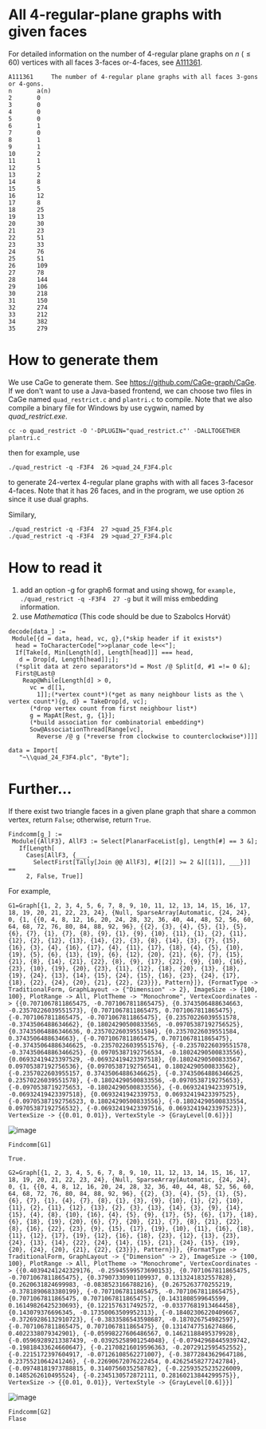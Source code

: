 # All 4-regular-plane graphs with given faces
For detailed information on the number of 4-regular plane graphs on $n ~(\le 60)$ vertices with all faces 3-faces or-4-faces, see 
[A111361](https://oeis.org/A111361).

```
A111361		The number of 4-regular plane graphs with all faces 3-gons or 4-gons.
n		a(n)
2		0
3		0
4		0
5		0
6		1
7		0
8		1
9		1
10		2
11		1
12		5
13		2
14		8
15		5
16		12
17		8
18		25
19		13
20		30
21		23
22		51
23		33
24		76
25		51
26		109
27		78
28		144
29		106
30		218
31		150
32		274
33		212
34		382
35		279
```

# How to generate them

We use CaGe to generate them. See https://github.com/CaGe-graph/CaGe. If we don't want to use a Java-based frontend,  we can choose two files in CaGe named `quad_restrict.c` and   `plantri.c` to compile.  Note that we also  compile a binary file for Windows by use cygwin, named by *quad_restrict.exe*. 

```
cc -o quad_restrict -O '-DPLUGIN="quad_restrict.c"' -DALLTOGETHER plantri.c
```

then for example, use

```
./quad_restrict -q -F3F4  26 >quad_24_F3F4.plc
```
to  generate 24-vertex  4-regular plane graphs with with all faces 3-facesor 4-faces. Note that it has 26 faces, and in the program, we use option  `26`  since it use dual graphs.






Similary,


```
./quad_restrict -q -F3F4  27 >quad_25_F3F4.plc
./quad_restrict -q -F3F4  29 >quad_27_F3F4.plc
```


# How to read it

1. add an option -g for graph6 format and using showg, for `example, ./quad_restrict -q -F3F4  27 -g`  but it will miss embedding information. 
2. use *Mathematica* (This code should be due to Szabolcs Horvát）

```
decode[data_] := 
 Module[{d = data, head, vc, g},(*skip header if it exists*)
  head = ToCharacterCode[">>planar_code le<<"];
  If[Take[d, Min[Length[d], Length[head]]] === head, 
   d = Drop[d, Length[head]];];
  (*split data at zero separators*)d = Most /@ Split[d, #1 =!= 0 &];
  First@Last@
    Reap@While[Length[d] > 0, 
      vc = d[[1, 
        1]];(*vertex count*)(*get as many neighbour lists as the \
vertex count*){g, d} = TakeDrop[d, vc];
      (*drop vertex count from first neighbour list*)
      g = MapAt[Rest, g, {1}];
      (*build association for combinatorial embedding*)
      Sow@AssociationThread[Range[vc], 
        Reverse /@ g (*reverse from clockwise to counterclockwise*)]]]
```


```
data = Import[
   "~\\quad_24_F3F4.plc", "Byte"];
```




# Further...
If there exist two triangle faces in a given plane graph that share a common vertex, return `False`; otherwise, return `True`.

```
Findcomm[g_] :=
 Module[{AllF3}, AllF3 := Select[PlanarFaceList[g], Length[#] == 3 &];
   If[Length[
     Cases[AllF3, {___,
       SelectFirst[Tally[Join @@ AllF3], #[[2]] >= 2 &][[1]], ___}]] ==
     2, False, True]]
```


For example,

```
G1=Graph[{1, 2, 3, 4, 5, 6, 7, 8, 9, 10, 11, 12, 13, 14, 15, 16, 17, 18, 19, 20, 21, 22, 23, 24}, {Null, SparseArray[Automatic, {24, 24}, 0, {1, {{0, 4, 8, 12, 16, 20, 24, 28, 32, 36, 40, 44, 48, 52, 56, 60, 64, 68, 72, 76, 80, 84, 88, 92, 96}, {{2}, {3}, {4}, {5}, {1}, {5}, {6}, {7}, {1}, {7}, {8}, {9}, {1}, {9}, {10}, {11}, {1}, {2}, {11}, {12}, {2}, {12}, {13}, {14}, {2}, {3}, {8}, {14}, {3}, {7}, {15}, {16}, {3}, {4}, {16}, {17}, {4}, {11}, {17}, {18}, {4}, {5}, {10}, {19}, {5}, {6}, {13}, {19}, {6}, {12}, {20}, {21}, {6}, {7}, {15}, {21}, {8}, {14}, {21}, {22}, {8}, {9}, {17}, {22}, {9}, {10}, {16}, {23}, {10}, {19}, {20}, {23}, {11}, {12}, {18}, {20}, {13}, {18}, {19}, {24}, {13}, {14}, {15}, {24}, {15}, {16}, {23}, {24}, {17}, {18}, {22}, {24}, {20}, {21}, {22}, {23}}}, Pattern}]}, {FormatType -> TraditionalForm, GraphLayout -> {"Dimension" -> 2}, ImageSize -> {100, 100}, PlotRange -> All, PlotTheme -> "Monochrome", VertexCoordinates -> {{0.7071067811865475, -0.7071067811865475}, {0.3743506488634663, -0.23570226039551573}, {0.7071067811865475, 0.7071067811865475}, {-0.7071067811865475, -0.7071067811865475}, {0.23570226039551578, -0.3743506488634662}, {0.18024290500833565, -0.09705387192756525}, {0.37435064886346636, 0.23570226039551584}, {0.23570226039551584, 0.3743506488634663}, {-0.7071067811865475, 0.7071067811865475}, {-0.37435064886346625, -0.23570226039551576}, {-0.23570226039551578, -0.37435064886346625}, {0.09705387192756534, -0.18024290500833556}, {0.06932419423397529, -0.06932419423397518}, {0.18024290500833567, 0.09705387192756536}, {0.09705387192756541, 0.18024290500833562}, {-0.2357022603955157, 0.37435064886346625}, {-0.37435064886346625, 0.23570226039551578}, {-0.18024290500833556, -0.0970538719275653}, {-0.0970538719275653, -0.18024290500833556}, {-0.06932419423397519, -0.06932419423397518}, {0.0693241942339753, 0.06932419423397525}, {-0.09705387192756523, 0.18024290500833556}, {-0.18024290500833554, 0.09705387192756532}, {-0.06932419423397516, 0.06932419423397523}}, VertexSize -> {{0.01, 0.01}}, VertexStyle -> {GrayLevel[0.6]}}]
```
![image](https://github.com/lichengzhang1/4-regular-plane-graphs-with-given-faces/assets/82444903/71b3108f-4bde-4fa1-8327-bce5e67854d2)

```
Findcomm[G1]

True.
```

```
G2=Graph[{1, 2, 3, 4, 5, 6, 7, 8, 9, 10, 11, 12, 13, 14, 15, 16, 17, 18, 19, 20, 21, 22, 23, 24}, {Null, SparseArray[Automatic, {24, 24}, 0, {1, {{0, 4, 8, 12, 16, 20, 24, 28, 32, 36, 40, 44, 48, 52, 56, 60, 64, 68, 72, 76, 80, 84, 88, 92, 96}, {{2}, {3}, {4}, {5}, {1}, {5}, {6}, {7}, {1}, {4}, {7}, {8}, {1}, {3}, {9}, {10}, {1}, {2}, {10}, {11}, {2}, {11}, {12}, {13}, {2}, {3}, {13}, {14}, {3}, {9}, {14}, {15}, {4}, {8}, {10}, {16}, {4}, {5}, {9}, {17}, {5}, {6}, {17}, {18}, {6}, {18}, {19}, {20}, {6}, {7}, {20}, {21}, {7}, {8}, {21}, {22}, {8}, {16}, {22}, {23}, {9}, {15}, {17}, {19}, {10}, {11}, {16}, {18}, {11}, {12}, {17}, {19}, {12}, {16}, {18}, {23}, {12}, {13}, {23}, {24}, {13}, {14}, {22}, {24}, {14}, {15}, {21}, {24}, {15}, {19}, {20}, {24}, {20}, {21}, {22}, {23}}}, Pattern}]}, {FormatType -> TraditionalForm, GraphLayout -> {"Dimension" -> 2}, ImageSize -> {100, 100}, PlotRange -> All, PlotTheme -> "Monochrome", VertexCoordinates -> {{0.40394241242329176, -0.25945599573690153}, {0.7071067811865475, -0.7071067811865475}, {0.37907330901109937, 0.1313241832557828}, {0.2620631824699983, -0.0838523166788216}, {0.2675263770255219, -0.3781890683380199}, {-0.7071067811865475, -0.7071067811865475}, {0.7071067811865475, 0.7071067811865475}, {0.1431808599645599, 0.16149826425230693}, {0.1221576317492572, -0.03377681913464458}, {0.143079376696345, -0.17350063509952313}, {-0.18402306220409667, -0.37269286132910723}, {-0.3833586543598687, -0.187026754982597}, {-0.7071067811865475, 0.7071067811865475}, {0.13147477516274866, 0.4022338079342901}, {-0.05998227606486567, 0.14621188495379928}, {-0.05969289213387439, -0.03925258901254048}, {-0.07942968445939742, -0.19818433624660647}, {-0.21708216019596363, -0.2072912595452552}, {-0.2215172397604917, -0.07126108562271007}, {-0.38772843629647186, 0.2375521064241246}, {-0.22690672076222454, 0.42625458277242784}, {-0.09748181973788815, 0.3140756035258782}, {-0.22593525235226009, 0.1485262610495524}, {-0.2345130572872111, 0.28160213844299575}}, VertexSize -> {{0.01, 0.01}}, VertexStyle -> {GrayLevel[0.6]}}]
```

![image](https://github.com/lichengzhang1/4-regular-plane-graphs-with-given-faces/assets/82444903/800cfb34-ea06-4792-bab2-14fcba70c55c)

```
Findcomm[G2]
Flase
```









